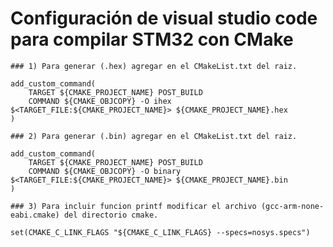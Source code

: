 # Configuración de visual studio code para compilar STM32 con CMake

```
### 1) Para generar (.hex) agregar en el CMakeList.txt del raiz.
```
	add_custom_command(
	    TARGET ${CMAKE_PROJECT_NAME} POST_BUILD
	    COMMAND ${CMAKE_OBJCOPY} -O ihex $<TARGET_FILE:${CMAKE_PROJECT_NAME}> ${CMAKE_PROJECT_NAME}.hex
	)
```
### 2) Para generar (.bin) agregar en el CMakeList.txt del raiz.
```
	add_custom_command(
	    TARGET ${CMAKE_PROJECT_NAME} POST_BUILD
	    COMMAND ${CMAKE_OBJCOPY} -O binary $<TARGET_FILE:${CMAKE_PROJECT_NAME}> ${CMAKE_PROJECT_NAME}.bin
	)
```
### 3) Para incluir funcion printf modificar el archivo (gcc-arm-none-eabi.cmake) del directorio cmake.
```
	set(CMAKE_C_LINK_FLAGS "${CMAKE_C_LINK_FLAGS} --specs=nosys.specs")
```

